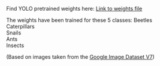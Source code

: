 Find YOLO pretrained weights here:
<a href="https://drive.google.com/file/d/1wHJdZEmUunBuYcGRO7Df1wVFBzb5tXTM/view?usp=share_link">Link to weights file</a> <br>

The weights have been trained for these 5 classes:
Beetles <br>
  Caterpillars <br>
  Snails <br>
  Ants <br>
  Insects <br>
  
 (Based on images taken from the <a href="https://storage.googleapis.com/openimages/web/index.html">Google Image Dataset V7</a>)
